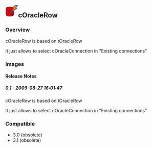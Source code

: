 ## <img src='./logo.jpg' width='40' height='40'>cOracleRow

### Overview
cOracleRow is based on tOracleRow

It just allows to select cOracleConnection in "Existing connections"
### Images




#### Release Notes

##### 0.1 - 2009-08-27 16:01:47
cOracleRow is based on tOracleRow

It just allows to select cOracleConnection in "Existing connections"
### Compatible
 -  3.0 (obsolete)
 -   3.1 (obsolete)